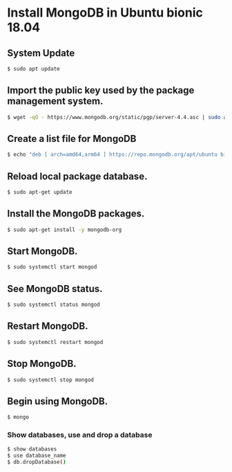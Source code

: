 # Install MongoDB in Ubuntu bionic 18.04


## System Update

```sh
$ sudo apt update
```
## Import the public key used by the package management system.

```sh
$ wget -qO - https://www.mongodb.org/static/pgp/server-4.4.asc | sudo apt-key add -
```

## Create a list file for MongoDB

```sh
$ echo "deb [ arch=amd64,arm64 ] https://repo.mongodb.org/apt/ubuntu bionic/mongodb-org/4.4 multiverse" | sudo tee /etc/apt/sources.list.d/mongodb-org-4.4.list
```

## Reload local package database.


```sh
$ sudo apt-get update
```
## Install the MongoDB packages.

```sh
$ sudo apt-get install -y mongodb-org
```
## Start MongoDB.

```sh
$ sudo systemctl start mongod
```

## See MongoDB status.

```sh
$ sudo systemctl status mongod
```

## Restart MongoDB.
```sh
$ sudo systemctl restart mongod
```

## Stop MongoDB.
```sh
$ sudo systemctl stop mongod
```

## Begin using MongoDB.

```sh
$ mongo
```

### Show databases, use and drop a database

```sh
$ show databases
$ use database_name
$ db.dropDatabase()
```
